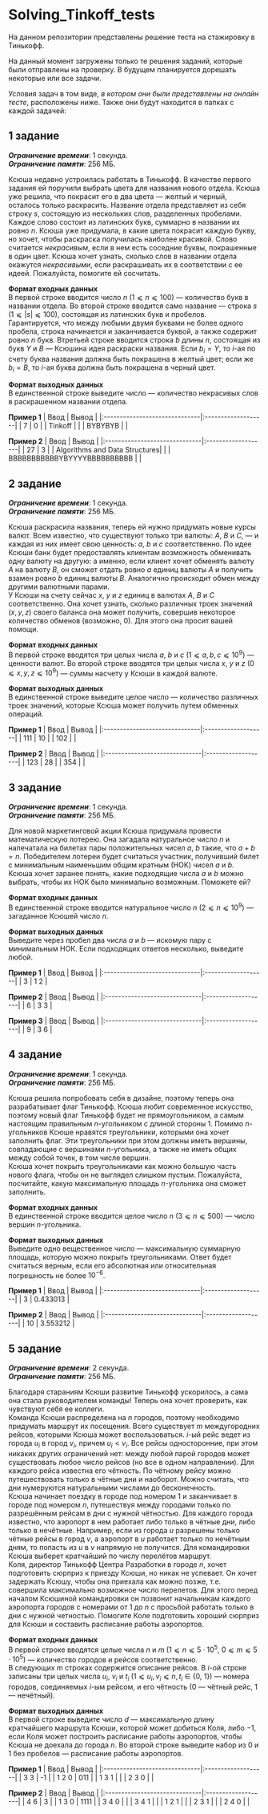 # Solving_Tinkoff_tests

На данном репозитории представлены решение теста на стажировку в Тинькофф. 

На данный момент загружены только те решения заданий, которые были отправлены на проверку.
В будущем планируется дорешать некоторые или все задачи.

Условия задач в том виде, *в котором они были представлены на онлайн тесте*, расположены ниже. Также они будут находится в папках с каждой задачей:

## 1 задание

***Ограничение времени***: 1 секунда.  
***Ограничение памяти***: 256 МБ.

Ксюша недавно устроилась работать в Тинькофф. В качестве первого задания ей поручили выбрать цвета для названия нового отдела. Ксюша уже решила, что покрасит его в два цвета — желтый и черный, осталось только раскрасить.
Название отдела представляет из себя строку $s$, состоящую из нескольких слов, разделенных пробелами. Каждое слово состоит из латинских букв, суммарно в названии их ровно $n$.
Ксюша уже придумала, в какие цвета покрасит каждую букву, но хочет, чтобы раскраска получилась наиболее красивой. Слово считается *некрасивым*, если в нем есть соседние буквы, покрашенные в один цвет.
Ксюша хочет узнать, сколько слов в названии отдела окажутся *некрасивыми*, если раскрашивать их в соответствии с ее идеей. Пожалуйста, помогите ей сосчитать.

**Формат входных данных**  
В первой строке вводится число $n$ $(1 ⩽ n ⩽ 100)$ — количество букв в названии отдела.
Во второй строке вводится само название — строка $s$ $(1 ⩽ |s| ⩽ 100)$, состоящая из латинских букв и пробелов. Гарантируется, что между любыми двумя буквами не более одного пробела, строка начинается и заканчивается буквой, а также содержит ровно $n$ букв.
Втретьей строке вводится строка $b$ длины $n$, состоящая из букв $Y$ и $B$ — Ксюшина идея раскраски названия. Если $b_{i} = Y$, то $i$-ая по счету буква названия должна быть покрашена в желтый цвет; если
же $b_{i} = B$, то $i$-ая буква должна быть покрашена в черный цвет.

**Формат выходных данных**  
В единственной строке выведите число — количество некрасивых слов в раскрашенном названии отдела.

**Пример 1**
| Ввод                          | Вывод              |
|:------------------------------|:-------------------|
| 7                             | 0                  |
| Tinkoff                       |                    |
| BYBYBYB                       |                    |

**Пример 2**
| Ввод                          | Вывод              |
|:------------------------------|:-------------------|
| 27                            | 3                  |
| Algorithms and Data Structures|                    |
| BBBBBBBBBBBYBYYYYBBBBBBBBBВ   |                    |

## 2 задание

***Ограничение времени***: 1 секунда.  
***Ограничение памяти***: 256 МБ.

Ксюша раскрасила названия, теперь ей нужно придумать новые курсы валют.
Всем известно, что существуют только три валюты: $A$, $B$ и $C$, — и каждая из них имеет свою ценность: $a$, $b$ и $c$ соответственно. По идее Ксюши банк будет предоставлять клиентам возможность обменивать одну валюту на другую: а именно, если клиент хочет обменять валюту $A$ на валюту $B$, он сможет отдать ровно $a$ единиц валюты $A$ и получить взамен ровно $b$ единиц валюты $B$. Аналогично происходит обмен между другими валютными парами.  
У Ксюши на счету сейчас $x$, $y$ и $z$ единиц в валютах $A$, $B$ и $C$ соответственно. Она хочет узнать, сколько различных троек значений $(x, y, z)$ своего баланса она может получить, совершив некоторое количество обменов (возможно, 0). Для этого она просит вашей помощи.

**Формат входных данных**  
В первой строке вводятся три целых числа $a$, $b$ и $c$ $(1 ⩽ a, b, c ⩽ 10^9)$ — ценности валют. Во второй строке вводятся три целых числа $x$, $y$ и $z$ $(0 ⩽ x, y, z ⩽ 10^9)$ — суммы насчету у Ксюши в каждой валюте.

**Формат выходных данных**  
В единственной строке выведите целое число — количество различных троек значений, которые Ксюша может получить путем обменных операций.

**Пример 1**
| Ввод                          | Вывод              |
|:------------------------------|:-------------------|
| 111                           | 10                 |
| 102                           |                    |

**Пример 2**
| Ввод                          | Вывод              |
|:------------------------------|:-------------------|
| 123                           | 28                 |
| 354                           |                    |

## 3 задание

***Ограничение времени***: 1 секунда.  
***Ограничение памяти***: 256 МБ.

Для новой маркетинговой акции Ксюша придумала провести математическую лотерею. Она загадала натуральное число $n$ и напечатала на билетах пары положительных чисел $a$, $b$ такие, что $a + b = n$. Победителем лотереи будет считаться участник, получивший билет с минимальным наименьшим общим кратным (НОК) чисел $a$ и $b$.  
Ксюша хочет заранее понять, какие подходящие числа $a$ и $b$ можно выбрать, чтобы их НОК было минимально возможным. Поможете ей?

**Формат входных данных**  
В единственной строке вводится натуральное число $n$ $(2 ⩽ n ⩽ 10^9)$ — загаданное Ксюшей число $n$.

**Формат выходных данных**  
Выведите через пробел два числа $a$ и $b$ — искомую пару с минимальным НОК. Если подходящих ответов несколько, выведите любой.

**Пример 1**
| Ввод                          | Вывод              |
|:------------------------------|:-------------------|
| 3                             | 1 2                |

**Пример 2**
| Ввод                          | Вывод              |
|:------------------------------|:-------------------|
| 6                             | 3 3                |

**Пример 3**
| Ввод                          | Вывод              |
|:------------------------------|:-------------------|
| 9                             | 3 6                |

## 4 задание

***Ограничение времени***: 1 секунда.  
***Ограничение памяти***: 256 МБ.

Ксюша решила попробовать себя в дизайне, поэтому теперь она разрабатывает флаг Тинькофф. Ксюша любит современное искусство, поэтому новый флаг Тинькофф будет не прямоугольником, а самым настоящим правильным $n$-угольником с длиной стороны 1. Помимо $n$-угольников Ксюше нравятся треугольники, которыми она хочет заполнить флаг. Эти треугольники при этом должны иметь вершины, совпадающие с вершинами $n$-угольника, а также не иметь общих между собой точек, в том числе вершин.  
Ксюша хочет покрыть треугольниками как можно большую часть нового флага, чтобы он не выглядел слишком пустым. Пожалуйста, посчитайте, какую максимальную площадь $n$-угольника она сможет заполнить.

**Формат входных данных**  
В единственной строке вводится целое число $n$ $(3 ⩽ n ⩽ 500)$ — число вершин $n$-угольника.

**Формат выходных данных**  
Выведите одно вещественное число — максимальную суммарную площадь, которую можно покрыть
треугольниками. Ответ будет считаться верным, если его абсолютная или относительная
погрешность не более $10^{-6}$.

**Пример 1**
| Ввод                          | Вывод              |
|:------------------------------|:-------------------|
| 3                             | 0.433013           |

**Пример 2**
| Ввод                          | Вывод              |
|:------------------------------|:-------------------|
| 10                            | 3.553212           |

## 5 задание

***Ограничение времени***: 2 секунда.  
***Ограничение памяти***: 256 МБ.

Благодаря стараниям Ксюши развитие Тинькофф ускорилось, а сама она стала руководителем команды! Теперь она хочет проверить, как чувствуют себя ее коллеги.  
Команда Ксюши распределена на $n$ городов, поэтому необходимо придумать маршрут их посещения. Всего существует $m$ междугородних рейсов, которыми Ксюша может воспользоваться. $i$-ый рейс ведет из города $u_{i}$ в город $v_{i}$, причем $u_{i} < v_{i}$. Все рейсы односторонние, при этом никаких других ограничений нет: между любой парой городов может существовать любое число рейсов (но все в одном направлении). Для каждого рейса известна его чётность. По чётному рейсу можно путешествовать только в чётные дни и наоборот. Можно считать, что дни нумеруются натуральными числами до бесконечность.  
Ксюша начинает поездку в городе под номером 1 и заканчивает в городе под номером $n$, путешествуя между городами только по разрешённым рейсам в дни с нужной чётностью. Для каждого города известно, что аэропорт в нем работает либо только в чётные дни, либо только в нечётные. Например, если из города $u$ разрешены только чётные рейсы в город $v$, а аэропорт в $u$ работает только по нечётным дням, то попасть из $u$ в $v$ напрямую не получится. Для командировки Ксюша выберет кратчайший по числу перелётов маршрут.  
Коля, директор Тинькофф Центра Разработки в городе $n$, хочет подготовить сюрприз к приезду Ксюши, но никак не успевает. Он хочет задержать Ксюшу, чтобы она приехала как можно позже, т.е. совершила максимально возможное число перелетов. Для этого перед началом Ксюшиной командировки он позвонит начальникам каждого аэропорта городов с номерами от 1 до $n$ с просьбой работать только в дни с нужной четностью. Помогите Коле подготовить хороший сюрприз для Ксюши и составить расписание работы аэропортов.

**Формат входных данных**  
В первой строке вводятся целые числа $n$ и $m$ $(1 ⩽ n ⩽ 5 \cdot 10^5,$ $0 ⩽ m ⩽ 5 \cdot 10^5)$ — количество городов и рейсов соответственно.  
В следующих m строках содержится описание рейсов. В $i$-ой строке записаны три целых числа $u_{i}$, $v_{i}$ и $t_i$ $(1 ⩽ u_{i}, v_{i} ⩽ n, t_{i}$ $∈$ {0, 1}) — номера городов, соединяемых $i$-ым рейсом, и его чётность (0 — чётный рейс, 1 — нечётный).

**Формат выходных данных**  
В первой строке выведите число $d$ — максимальную длину кратчайшего маршрута Ксюши, которой может добиться Коля, либо $-1$, если Коля может построить расписание работы аэропортов, чтобы Ксюша не доехала до города $n$.  Во второй строке выведите набор из 0 и 1 без пробелов — расписание работы аэропортов.

**Пример 1**
| Ввод                          | Вывод              |
|:------------------------------|:-------------------|
| 3 3                           | -1                 |
| 1 2 0                         | 011                |
| 1 3 1                         |                    |
| 2 3 0                         |                    |

**Пример 2**
| Ввод                          | Вывод              |
|:------------------------------|:-------------------|
| 4 6                           | 3                  |
| 1 3 0                         | 1111               |
| 3 4 0                         |                    |
| 3 4 1                         |                    |
| 1 2 1                         |                    |
| 2 3 1                         |                    |
| 2 4 0                         |                    |